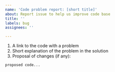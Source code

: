 ```yaml
---
name: 'Code problem report: [short title]'
about: Report issue to help us improve code base
title: ''
labels: bug
assignees: ''

---
```


1. A link to the code with a problem
2. Short explanation of the problem in the solution
3. Proposal of changes (if any):
```
proposed code...
```
